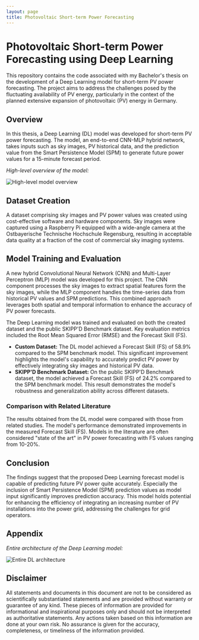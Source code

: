 ```yaml
---
layout: page
title: Photovoltaic Short-term Power Forecasting
---
```


# Photovoltaic Short-term Power Forecasting using Deep Learning

This repository contains the code associated with my Bachelor's thesis on the development of a Deep Learning model for short-term PV power forecasting. The project aims to address the challenges posed by the fluctuating availability of PV energy, particularly in the context of the planned extensive expansion of photovoltaic (PV) energy in Germany.

## Overview
In this thesis, a Deep Learning (DL) model was developed for short-term PV power forecasting. The model, an end-to-end CNN-MLP hybrid network, takes inputs such as sky images, PV historical data, and the prediction value from the Smart Persistence Model (SPM) to generate future power values for a 15-minute forecast period.

*High-level overview of the model:*

![High-level model overview](/assets/images/high_level_model.png)

## Dataset Creation
A dataset comprising sky images and PV power values was created using cost-effective software and hardware components. Sky images were captured using a Raspberry Pi equipped with a wide-angle camera at the Ostbayerische Technische Hochschule Regensburg, resulting in acceptable data quality at a fraction of the cost of commercial sky imaging systems.

## Model Training and Evaluation
A new hybrid Convolutional Neural Network (CNN) and Multi-Layer Perceptron (MLP) model was developed for this project. The CNN component processes the sky images to extract spatial features form the sky images, while the MLP component handles the time-series data from historical PV values and SPM predictions. This combined approach leverages both spatial and temporal information to enhance the accuracy of PV power forecasts.

The Deep Learning model was trained and evaluated on both the created dataset and the public SKIPP'D Benchmark dataset. Key evaluation metrics included the Root Mean Squared Error (RMSE) and the Forecast Skill (FS).

- **Custom Dataset:** The DL model achieved a Forecast Skill (FS) of 58.9% compared to the SPM benchmark model. This significant improvement highlights the model's capability to accurately predict PV power by effectively integrating sky images and historical PV data.
- **SKIPP'D Benchmark Dataset:** On the public SKIPP'D Benchmark dataset, the model achieved a Forecast Skill (FS) of 24.2% compared to the SPM benchmark model. This result demonstrates the model's robustness and generalization ability across different datasets.

### Comparison with Related Literature
The results obtained from the DL model were compared with those from related studies. The model's performance demonstrated improvements in the measured Forecast Skill (FS). Models in the literature are often considered "state of the art" in PV power forecasting with FS values ranging from 10-20%.

## Conclusion
The findings suggest that the proposed Deep Learning forecast model is capable of predicting future PV power quite accurately. Especially the inclusion of Smart Persistence Model (SPM) prediction values as model input significantly improves prediction accuracy. This model holds potential for enhancing the efficiency of integrating an increasing number of PV installations into the power grid, addressing the challenges for grid operators.

## Appendix

*Entire architecture of the Deep Learning model:*

![Entire DL architecture](/assets/images/model_plot.png)

## Disclaimer

All statements and documents in this document are not to be considered as scientifically substantiated statements and are provided without warranty or guarantee of any kind. These pieces of information are provided for informational and inspirational purposes only and should not be interpreted as authoritative statements. Any actions taken based on this information are done at your own risk. No assurance is given for the accuracy, completeness, or timeliness of the information provided.
